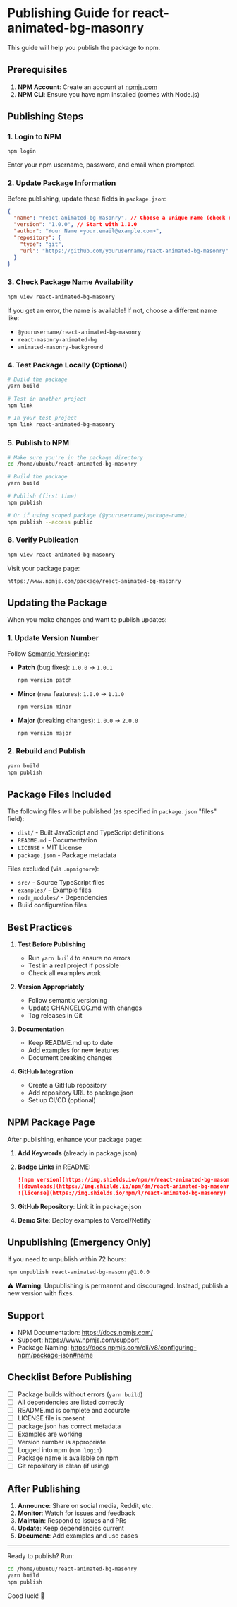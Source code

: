 # Publishing Guide for react-animated-bg-masonry

This guide will help you publish the package to npm.

## Prerequisites

1. **NPM Account**: Create an account at [npmjs.com](https://www.npmjs.com/signup)
2. **NPM CLI**: Ensure you have npm installed (comes with Node.js)

## Publishing Steps

### 1. Login to NPM

```bash
npm login
```

Enter your npm username, password, and email when prompted.

### 2. Update Package Information

Before publishing, update these fields in `package.json`:

```json
{
  "name": "react-animated-bg-masonry", // Choose a unique name (check npm)
  "version": "1.0.0", // Start with 1.0.0
  "author": "Your Name <your.email@example.com>",
  "repository": {
    "type": "git",
    "url": "https://github.com/yourusername/react-animated-bg-masonry"
  }
}
```

### 3. Check Package Name Availability

```bash
npm view react-animated-bg-masonry
```

If you get an error, the name is available! If not, choose a different name like:

- `@yourusername/react-animated-bg-masonry`
- `react-masonry-animated-bg`
- `animated-masonry-background`

### 4. Test Package Locally (Optional)

```bash
# Build the package
yarn build

# Test in another project
npm link

# In your test project
npm link react-animated-bg-masonry
```

### 5. Publish to NPM

```bash
# Make sure you're in the package directory
cd /home/ubuntu/react-animated-bg-masonry

# Build the package
yarn build

# Publish (first time)
npm publish

# Or if using scoped package (@yourusername/package-name)
npm publish --access public
```

### 6. Verify Publication

```bash
npm view react-animated-bg-masonry
```

Visit your package page:

```
https://www.npmjs.com/package/react-animated-bg-masonry
```

## Updating the Package

When you make changes and want to publish updates:

### 1. Update Version Number

Follow [Semantic Versioning](https://semver.org/):

- **Patch** (bug fixes): `1.0.0` → `1.0.1`

  ```bash
  npm version patch
  ```

- **Minor** (new features): `1.0.0` → `1.1.0`

  ```bash
  npm version minor
  ```

- **Major** (breaking changes): `1.0.0` → `2.0.0`
  ```bash
  npm version major
  ```

### 2. Rebuild and Publish

```bash
yarn build
npm publish
```

## Package Files Included

The following files will be published (as specified in `package.json` "files" field):

- `dist/` - Built JavaScript and TypeScript definitions
- `README.md` - Documentation
- `LICENSE` - MIT License
- `package.json` - Package metadata

Files excluded (via `.npmignore`):

- `src/` - Source TypeScript files
- `examples/` - Example files
- `node_modules/` - Dependencies
- Build configuration files

## Best Practices

1. **Test Before Publishing**

   - Run `yarn build` to ensure no errors
   - Test in a real project if possible
   - Check all examples work

2. **Version Appropriately**

   - Follow semantic versioning
   - Update CHANGELOG.md with changes
   - Tag releases in Git

3. **Documentation**

   - Keep README.md up to date
   - Add examples for new features
   - Document breaking changes

4. **GitHub Integration**
   - Create a GitHub repository
   - Add repository URL to package.json
   - Set up CI/CD (optional)

## NPM Package Page

After publishing, enhance your package page:

1. **Add Keywords** (already in package.json)
2. **Badge Links** in README:

   ```markdown
   ![npm version](https://img.shields.io/npm/v/react-animated-bg-masonry)
   ![downloads](https://img.shields.io/npm/dm/react-animated-bg-masonry)
   ![license](https://img.shields.io/npm/l/react-animated-bg-masonry)
   ```

3. **GitHub Repository**: Link it in package.json
4. **Demo Site**: Deploy examples to Vercel/Netlify

## Unpublishing (Emergency Only)

If you need to unpublish within 72 hours:

```bash
npm unpublish react-animated-bg-masonry@1.0.0
```

⚠️ **Warning**: Unpublishing is permanent and discouraged. Instead, publish a new version with fixes.

## Support

- NPM Documentation: https://docs.npmjs.com/
- Support: https://www.npmjs.com/support
- Package Naming: https://docs.npmjs.com/cli/v8/configuring-npm/package-json#name

## Checklist Before Publishing

- [ ] Package builds without errors (`yarn build`)
- [ ] All dependencies are listed correctly
- [ ] README.md is complete and accurate
- [ ] LICENSE file is present
- [ ] package.json has correct metadata
- [ ] Examples are working
- [ ] Version number is appropriate
- [ ] Logged into npm (`npm login`)
- [ ] Package name is available on npm
- [ ] Git repository is clean (if using)

## After Publishing

1. **Announce**: Share on social media, Reddit, etc.
2. **Monitor**: Watch for issues and feedback
3. **Maintain**: Respond to issues and PRs
4. **Update**: Keep dependencies current
5. **Document**: Add examples and use cases

---

Ready to publish? Run:

```bash
cd /home/ubuntu/react-animated-bg-masonry
yarn build
npm publish
```

Good luck! 🚀
